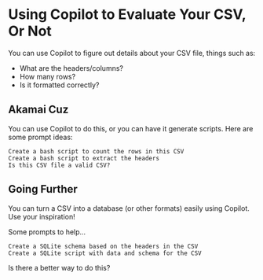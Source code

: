 # Using Copilot to Evaluate Your CSV, Or Not

You can use Copilot to figure out details about your CSV file, things such as:

 - What are the headers/columns?
 - How many rows?
 - Is it formatted correctly?

## Akamai Cuz

You can use Copilot to do this, or you can have it generate scripts. Here are some prompt ideas:

```
Create a bash script to count the rows in this CSV
Create a bash script to extract the headers
Is this CSV file a valid CSV?
```

## Going Further

You can turn a CSV into a database (or other formats) easily using Copilot. Use your inspiration!

Some prompts to help...

```
Create a SQLite schema based on the headers in the CSV
Create a SQLite script with data and schema for the CSV
```

Is there a better way to do this?